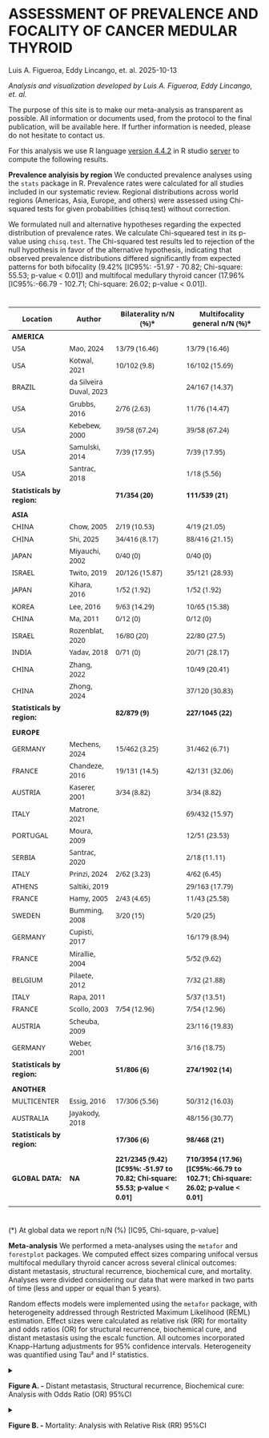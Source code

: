 ASSESSMENT OF PREVALENCE AND FOCALITY OF CANCER MEDULAR THYROID
================
Luis A. Figueroa, Eddy Lincango, et. al.
2025-10-13

<i> Analysis and visualization developed by Luis A. Figueroa, Eddy
Lincango, et. al.</i>

The purpose of this site is to make our meta-analysis as transparent as
possible. All information or documents used, from the protocol to the
final publication, will be available here. If further information is
needed, please do not hesitate to contact us.

For this analysis we use R language [version
4.4.2](https://cran.r-project.org/bin/windows/base/old/4.4.2/) in R
studio [server](https://posit.co/download/rstudio-server/) to compute
the following results.

**Prevalence analyisis by region** We conducted prevalence analyses
using the `stats` package in R. Prevalence rates were calculated for all
studies included in our systematic review. Regional distributions across
world regions (Americas, Asia, Europe, and others) were assessed using
Chi-squared tests for given probabilities (chisq.test) without
correction.

We formulated null and alternative hypotheses regarding the expected
distribution of prevalence rates. We calculate Chi-squeared test in its
p-value using `chisq.test`. The Chi-squared test results led to
rejection of the null hypothesis in favor of the alternative hypothesis,
indicating that observed prevalence distributions differed significantly
from expected patterns for both bifocality (9.42% \[IC95%: -51.97 -
70.82; Chi-square: 55.53; p-value \< 0.01\]) and multifocal medullary
thyroid cancer (17.96% \[IC95%:-66.79 - 102.71; Chi-square: 26.02;
p-value \< 0.01\]).

<div id="qilrquamrm" style="padding-left:0px;padding-right:0px;padding-top:10px;padding-bottom:10px;overflow-x:auto;overflow-y:auto;width:auto;height:auto;">
<style>#qilrquamrm table {
  font-family: system-ui, 'Segoe UI', Roboto, Helvetica, Arial, sans-serif, 'Apple Color Emoji', 'Segoe UI Emoji', 'Segoe UI Symbol', 'Noto Color Emoji';
  -webkit-font-smoothing: antialiased;
  -moz-osx-font-smoothing: grayscale;
}
&#10;#qilrquamrm thead, #qilrquamrm tbody, #qilrquamrm tfoot, #qilrquamrm tr, #qilrquamrm td, #qilrquamrm th {
  border-style: none;
}
&#10;#qilrquamrm p {
  margin: 0;
  padding: 0;
}
&#10;#qilrquamrm .gt_table {
  display: table;
  border-collapse: collapse;
  line-height: normal;
  margin-left: auto;
  margin-right: auto;
  color: #333333;
  font-size: 16px;
  font-weight: normal;
  font-style: normal;
  background-color: #FFFFFF;
  width: auto;
  border-top-style: solid;
  border-top-width: 2px;
  border-top-color: #A8A8A8;
  border-right-style: none;
  border-right-width: 2px;
  border-right-color: #D3D3D3;
  border-bottom-style: solid;
  border-bottom-width: 2px;
  border-bottom-color: #A8A8A8;
  border-left-style: none;
  border-left-width: 2px;
  border-left-color: #D3D3D3;
}
&#10;#qilrquamrm .gt_caption {
  padding-top: 4px;
  padding-bottom: 4px;
}
&#10;#qilrquamrm .gt_title {
  color: #333333;
  font-size: 125%;
  font-weight: initial;
  padding-top: 4px;
  padding-bottom: 4px;
  padding-left: 5px;
  padding-right: 5px;
  border-bottom-color: #FFFFFF;
  border-bottom-width: 0;
}
&#10;#qilrquamrm .gt_subtitle {
  color: #333333;
  font-size: 85%;
  font-weight: initial;
  padding-top: 3px;
  padding-bottom: 5px;
  padding-left: 5px;
  padding-right: 5px;
  border-top-color: #FFFFFF;
  border-top-width: 0;
}
&#10;#qilrquamrm .gt_heading {
  background-color: #FFFFFF;
  text-align: center;
  border-bottom-color: #FFFFFF;
  border-left-style: none;
  border-left-width: 1px;
  border-left-color: #D3D3D3;
  border-right-style: none;
  border-right-width: 1px;
  border-right-color: #D3D3D3;
}
&#10;#qilrquamrm .gt_bottom_border {
  border-bottom-style: solid;
  border-bottom-width: 2px;
  border-bottom-color: #D3D3D3;
}
&#10;#qilrquamrm .gt_col_headings {
  border-top-style: solid;
  border-top-width: 2px;
  border-top-color: #D3D3D3;
  border-bottom-style: solid;
  border-bottom-width: 2px;
  border-bottom-color: #D3D3D3;
  border-left-style: none;
  border-left-width: 1px;
  border-left-color: #D3D3D3;
  border-right-style: none;
  border-right-width: 1px;
  border-right-color: #D3D3D3;
}
&#10;#qilrquamrm .gt_col_heading {
  color: #333333;
  background-color: #FFFFFF;
  font-size: 100%;
  font-weight: normal;
  text-transform: inherit;
  border-left-style: none;
  border-left-width: 1px;
  border-left-color: #D3D3D3;
  border-right-style: none;
  border-right-width: 1px;
  border-right-color: #D3D3D3;
  vertical-align: bottom;
  padding-top: 5px;
  padding-bottom: 6px;
  padding-left: 5px;
  padding-right: 5px;
  overflow-x: hidden;
}
&#10;#qilrquamrm .gt_column_spanner_outer {
  color: #333333;
  background-color: #FFFFFF;
  font-size: 100%;
  font-weight: normal;
  text-transform: inherit;
  padding-top: 0;
  padding-bottom: 0;
  padding-left: 4px;
  padding-right: 4px;
}
&#10;#qilrquamrm .gt_column_spanner_outer:first-child {
  padding-left: 0;
}
&#10;#qilrquamrm .gt_column_spanner_outer:last-child {
  padding-right: 0;
}
&#10;#qilrquamrm .gt_column_spanner {
  border-bottom-style: solid;
  border-bottom-width: 2px;
  border-bottom-color: #D3D3D3;
  vertical-align: bottom;
  padding-top: 5px;
  padding-bottom: 5px;
  overflow-x: hidden;
  display: inline-block;
  width: 100%;
}
&#10;#qilrquamrm .gt_spanner_row {
  border-bottom-style: hidden;
}
&#10;#qilrquamrm .gt_group_heading {
  padding-top: 8px;
  padding-bottom: 8px;
  padding-left: 5px;
  padding-right: 5px;
  color: #333333;
  background-color: #FFFFFF;
  font-size: 100%;
  font-weight: initial;
  text-transform: inherit;
  border-top-style: solid;
  border-top-width: 2px;
  border-top-color: #D3D3D3;
  border-bottom-style: solid;
  border-bottom-width: 2px;
  border-bottom-color: #D3D3D3;
  border-left-style: none;
  border-left-width: 1px;
  border-left-color: #D3D3D3;
  border-right-style: none;
  border-right-width: 1px;
  border-right-color: #D3D3D3;
  vertical-align: middle;
  text-align: left;
}
&#10;#qilrquamrm .gt_empty_group_heading {
  padding: 0.5px;
  color: #333333;
  background-color: #FFFFFF;
  font-size: 100%;
  font-weight: initial;
  border-top-style: solid;
  border-top-width: 2px;
  border-top-color: #D3D3D3;
  border-bottom-style: solid;
  border-bottom-width: 2px;
  border-bottom-color: #D3D3D3;
  vertical-align: middle;
}
&#10;#qilrquamrm .gt_from_md > :first-child {
  margin-top: 0;
}
&#10;#qilrquamrm .gt_from_md > :last-child {
  margin-bottom: 0;
}
&#10;#qilrquamrm .gt_row {
  padding-top: 8px;
  padding-bottom: 8px;
  padding-left: 5px;
  padding-right: 5px;
  margin: 10px;
  border-top-style: solid;
  border-top-width: 1px;
  border-top-color: #D3D3D3;
  border-left-style: none;
  border-left-width: 1px;
  border-left-color: #D3D3D3;
  border-right-style: none;
  border-right-width: 1px;
  border-right-color: #D3D3D3;
  vertical-align: middle;
  overflow-x: hidden;
}
&#10;#qilrquamrm .gt_stub {
  color: #333333;
  background-color: #FFFFFF;
  font-size: 100%;
  font-weight: initial;
  text-transform: inherit;
  border-right-style: solid;
  border-right-width: 2px;
  border-right-color: #D3D3D3;
  padding-left: 5px;
  padding-right: 5px;
}
&#10;#qilrquamrm .gt_stub_row_group {
  color: #333333;
  background-color: #FFFFFF;
  font-size: 100%;
  font-weight: initial;
  text-transform: inherit;
  border-right-style: solid;
  border-right-width: 2px;
  border-right-color: #D3D3D3;
  padding-left: 5px;
  padding-right: 5px;
  vertical-align: top;
}
&#10;#qilrquamrm .gt_row_group_first td {
  border-top-width: 2px;
}
&#10;#qilrquamrm .gt_row_group_first th {
  border-top-width: 2px;
}
&#10;#qilrquamrm .gt_summary_row {
  color: #333333;
  background-color: #FFFFFF;
  text-transform: inherit;
  padding-top: 8px;
  padding-bottom: 8px;
  padding-left: 5px;
  padding-right: 5px;
}
&#10;#qilrquamrm .gt_first_summary_row {
  border-top-style: solid;
  border-top-color: #D3D3D3;
}
&#10;#qilrquamrm .gt_first_summary_row.thick {
  border-top-width: 2px;
}
&#10;#qilrquamrm .gt_last_summary_row {
  padding-top: 8px;
  padding-bottom: 8px;
  padding-left: 5px;
  padding-right: 5px;
  border-bottom-style: solid;
  border-bottom-width: 2px;
  border-bottom-color: #D3D3D3;
}
&#10;#qilrquamrm .gt_grand_summary_row {
  color: #333333;
  background-color: #FFFFFF;
  text-transform: inherit;
  padding-top: 8px;
  padding-bottom: 8px;
  padding-left: 5px;
  padding-right: 5px;
}
&#10;#qilrquamrm .gt_first_grand_summary_row {
  padding-top: 8px;
  padding-bottom: 8px;
  padding-left: 5px;
  padding-right: 5px;
  border-top-style: double;
  border-top-width: 6px;
  border-top-color: #D3D3D3;
}
&#10;#qilrquamrm .gt_last_grand_summary_row_top {
  padding-top: 8px;
  padding-bottom: 8px;
  padding-left: 5px;
  padding-right: 5px;
  border-bottom-style: double;
  border-bottom-width: 6px;
  border-bottom-color: #D3D3D3;
}
&#10;#qilrquamrm .gt_striped {
  background-color: rgba(128, 128, 128, 0.05);
}
&#10;#qilrquamrm .gt_table_body {
  border-top-style: solid;
  border-top-width: 2px;
  border-top-color: #D3D3D3;
  border-bottom-style: solid;
  border-bottom-width: 2px;
  border-bottom-color: #D3D3D3;
}
&#10;#qilrquamrm .gt_footnotes {
  color: #333333;
  background-color: #FFFFFF;
  border-bottom-style: none;
  border-bottom-width: 2px;
  border-bottom-color: #D3D3D3;
  border-left-style: none;
  border-left-width: 2px;
  border-left-color: #D3D3D3;
  border-right-style: none;
  border-right-width: 2px;
  border-right-color: #D3D3D3;
}
&#10;#qilrquamrm .gt_footnote {
  margin: 0px;
  font-size: 90%;
  padding-top: 4px;
  padding-bottom: 4px;
  padding-left: 5px;
  padding-right: 5px;
}
&#10;#qilrquamrm .gt_sourcenotes {
  color: #333333;
  background-color: #FFFFFF;
  border-bottom-style: none;
  border-bottom-width: 2px;
  border-bottom-color: #D3D3D3;
  border-left-style: none;
  border-left-width: 2px;
  border-left-color: #D3D3D3;
  border-right-style: none;
  border-right-width: 2px;
  border-right-color: #D3D3D3;
}
&#10;#qilrquamrm .gt_sourcenote {
  font-size: 90%;
  padding-top: 4px;
  padding-bottom: 4px;
  padding-left: 5px;
  padding-right: 5px;
}
&#10;#qilrquamrm .gt_left {
  text-align: left;
}
&#10;#qilrquamrm .gt_center {
  text-align: center;
}
&#10;#qilrquamrm .gt_right {
  text-align: right;
  font-variant-numeric: tabular-nums;
}
&#10;#qilrquamrm .gt_font_normal {
  font-weight: normal;
}
&#10;#qilrquamrm .gt_font_bold {
  font-weight: bold;
}
&#10;#qilrquamrm .gt_font_italic {
  font-style: italic;
}
&#10;#qilrquamrm .gt_super {
  font-size: 65%;
}
&#10;#qilrquamrm .gt_footnote_marks {
  font-size: 75%;
  vertical-align: 0.4em;
  position: initial;
}
&#10;#qilrquamrm .gt_asterisk {
  font-size: 100%;
  vertical-align: 0;
}
&#10;#qilrquamrm .gt_indent_1 {
  text-indent: 5px;
}
&#10;#qilrquamrm .gt_indent_2 {
  text-indent: 10px;
}
&#10;#qilrquamrm .gt_indent_3 {
  text-indent: 15px;
}
&#10;#qilrquamrm .gt_indent_4 {
  text-indent: 20px;
}
&#10;#qilrquamrm .gt_indent_5 {
  text-indent: 25px;
}
&#10;#qilrquamrm .katex-display {
  display: inline-flex !important;
  margin-bottom: 0.75em !important;
}
&#10;#qilrquamrm div.Reactable > div.rt-table > div.rt-thead > div.rt-tr.rt-tr-group-header > div.rt-th-group:after {
  height: 0px !important;
}
</style>
<table class="gt_table" data-quarto-disable-processing="false" data-quarto-bootstrap="false">
  <thead>
    <tr class="gt_col_headings">
      <th class="gt_col_heading gt_columns_bottom_border gt_left" rowspan="1" colspan="1" scope="col" id="Location">Location</th>
      <th class="gt_col_heading gt_columns_bottom_border gt_left" rowspan="1" colspan="1" scope="col" id="Author">Author</th>
      <th class="gt_col_heading gt_columns_bottom_border gt_left" rowspan="1" colspan="1" scope="col" id="Bilaterality-n/N-(%)*">Bilaterality n/N (%)*</th>
      <th class="gt_col_heading gt_columns_bottom_border gt_left" rowspan="1" colspan="1" scope="col" id="Multifocality-general-n/N-(%)*">Multifocality general n/N (%)*</th>
    </tr>
  </thead>
  <tbody class="gt_table_body">
    <tr><td headers="Location" class="gt_row gt_left" style="font-weight: bold;">AMERICA</td>
<td headers="Author" class="gt_row gt_left" style="font-weight: bold;"> </td>
<td headers="Bilaterality n/N (%)*" class="gt_row gt_left" style="font-weight: bold;"> </td>
<td headers="Multifocality general n/N (%)*" class="gt_row gt_left" style="font-weight: bold;"> </td></tr>
    <tr><td headers="Location" class="gt_row gt_left">USA</td>
<td headers="Author" class="gt_row gt_left">Mao, 2024</td>
<td headers="Bilaterality n/N (%)*" class="gt_row gt_left">13/79 (16.46)</td>
<td headers="Multifocality general n/N (%)*" class="gt_row gt_left">13/79 (16.46)</td></tr>
    <tr><td headers="Location" class="gt_row gt_left">USA</td>
<td headers="Author" class="gt_row gt_left">Kotwal, 2021</td>
<td headers="Bilaterality n/N (%)*" class="gt_row gt_left">10/102 (9.8)</td>
<td headers="Multifocality general n/N (%)*" class="gt_row gt_left">16/102 (15.69)</td></tr>
    <tr><td headers="Location" class="gt_row gt_left">BRAZIL</td>
<td headers="Author" class="gt_row gt_left">da Silveira Duval, 2023</td>
<td headers="Bilaterality n/N (%)*" class="gt_row gt_left"> </td>
<td headers="Multifocality general n/N (%)*" class="gt_row gt_left">24/167 (14.37)</td></tr>
    <tr><td headers="Location" class="gt_row gt_left">USA</td>
<td headers="Author" class="gt_row gt_left">Grubbs, 2016</td>
<td headers="Bilaterality n/N (%)*" class="gt_row gt_left">2/76 (2.63)</td>
<td headers="Multifocality general n/N (%)*" class="gt_row gt_left">11/76 (14.47)</td></tr>
    <tr><td headers="Location" class="gt_row gt_left">USA</td>
<td headers="Author" class="gt_row gt_left">Kebebew, 2000</td>
<td headers="Bilaterality n/N (%)*" class="gt_row gt_left">39/58 (67.24)</td>
<td headers="Multifocality general n/N (%)*" class="gt_row gt_left">39/58 (67.24)</td></tr>
    <tr><td headers="Location" class="gt_row gt_left">USA</td>
<td headers="Author" class="gt_row gt_left">Samulski, 2014</td>
<td headers="Bilaterality n/N (%)*" class="gt_row gt_left">7/39 (17.95)</td>
<td headers="Multifocality general n/N (%)*" class="gt_row gt_left">7/39 (17.95)</td></tr>
    <tr><td headers="Location" class="gt_row gt_left">USA</td>
<td headers="Author" class="gt_row gt_left">Santrac, 2018</td>
<td headers="Bilaterality n/N (%)*" class="gt_row gt_left"> </td>
<td headers="Multifocality general n/N (%)*" class="gt_row gt_left">1/18 (5.56)</td></tr>
    <tr><td headers="Location" class="gt_row gt_left" style="font-weight: bold;">Statisticals by region: </td>
<td headers="Author" class="gt_row gt_left" style="font-weight: bold;"> </td>
<td headers="Bilaterality n/N (%)*" class="gt_row gt_left" style="font-weight: bold;">71/354 (20)</td>
<td headers="Multifocality general n/N (%)*" class="gt_row gt_left" style="font-weight: bold;">111/539 (21)</td></tr>
    <tr><td headers="Location" class="gt_row gt_left"> </td>
<td headers="Author" class="gt_row gt_left"> </td>
<td headers="Bilaterality n/N (%)*" class="gt_row gt_left"> </td>
<td headers="Multifocality general n/N (%)*" class="gt_row gt_left"> </td></tr>
    <tr><td headers="Location" class="gt_row gt_left" style="font-weight: bold;">ASIA</td>
<td headers="Author" class="gt_row gt_left" style="font-weight: bold;"> </td>
<td headers="Bilaterality n/N (%)*" class="gt_row gt_left" style="font-weight: bold;"> </td>
<td headers="Multifocality general n/N (%)*" class="gt_row gt_left" style="font-weight: bold;"> </td></tr>
    <tr><td headers="Location" class="gt_row gt_left">CHINA</td>
<td headers="Author" class="gt_row gt_left">Chow, 2005</td>
<td headers="Bilaterality n/N (%)*" class="gt_row gt_left">2/19 (10.53)</td>
<td headers="Multifocality general n/N (%)*" class="gt_row gt_left">4/19 (21.05)</td></tr>
    <tr><td headers="Location" class="gt_row gt_left">CHINA</td>
<td headers="Author" class="gt_row gt_left">Shi, 2025</td>
<td headers="Bilaterality n/N (%)*" class="gt_row gt_left">34/416 (8.17)</td>
<td headers="Multifocality general n/N (%)*" class="gt_row gt_left">88/416 (21.15)</td></tr>
    <tr><td headers="Location" class="gt_row gt_left">JAPAN</td>
<td headers="Author" class="gt_row gt_left">Miyauchi, 2002</td>
<td headers="Bilaterality n/N (%)*" class="gt_row gt_left">0/40 (0)</td>
<td headers="Multifocality general n/N (%)*" class="gt_row gt_left">0/40 (0)</td></tr>
    <tr><td headers="Location" class="gt_row gt_left">ISRAEL</td>
<td headers="Author" class="gt_row gt_left">Twito, 2019</td>
<td headers="Bilaterality n/N (%)*" class="gt_row gt_left">20/126 (15.87)</td>
<td headers="Multifocality general n/N (%)*" class="gt_row gt_left">35/121 (28.93)</td></tr>
    <tr><td headers="Location" class="gt_row gt_left">JAPAN</td>
<td headers="Author" class="gt_row gt_left">Kihara, 2016</td>
<td headers="Bilaterality n/N (%)*" class="gt_row gt_left">1/52 (1.92)</td>
<td headers="Multifocality general n/N (%)*" class="gt_row gt_left">1/52 (1.92)</td></tr>
    <tr><td headers="Location" class="gt_row gt_left">KOREA</td>
<td headers="Author" class="gt_row gt_left">Lee, 2016</td>
<td headers="Bilaterality n/N (%)*" class="gt_row gt_left">9/63 (14.29)</td>
<td headers="Multifocality general n/N (%)*" class="gt_row gt_left">10/65 (15.38)</td></tr>
    <tr><td headers="Location" class="gt_row gt_left">CHINA</td>
<td headers="Author" class="gt_row gt_left">Ma, 2011</td>
<td headers="Bilaterality n/N (%)*" class="gt_row gt_left">0/12 (0)</td>
<td headers="Multifocality general n/N (%)*" class="gt_row gt_left">0/12 (0)</td></tr>
    <tr><td headers="Location" class="gt_row gt_left">ISRAEL</td>
<td headers="Author" class="gt_row gt_left">Rozenblat, 2020</td>
<td headers="Bilaterality n/N (%)*" class="gt_row gt_left">16/80 (20)</td>
<td headers="Multifocality general n/N (%)*" class="gt_row gt_left">22/80 (27.5)</td></tr>
    <tr><td headers="Location" class="gt_row gt_left">INDIA</td>
<td headers="Author" class="gt_row gt_left">Yadav, 2018</td>
<td headers="Bilaterality n/N (%)*" class="gt_row gt_left">0/71 (0)</td>
<td headers="Multifocality general n/N (%)*" class="gt_row gt_left">20/71 (28.17)</td></tr>
    <tr><td headers="Location" class="gt_row gt_left">CHINA</td>
<td headers="Author" class="gt_row gt_left">Zhang, 2022</td>
<td headers="Bilaterality n/N (%)*" class="gt_row gt_left"> </td>
<td headers="Multifocality general n/N (%)*" class="gt_row gt_left">10/49 (20.41)</td></tr>
    <tr><td headers="Location" class="gt_row gt_left">CHINA</td>
<td headers="Author" class="gt_row gt_left">Zhong, 2024</td>
<td headers="Bilaterality n/N (%)*" class="gt_row gt_left"> </td>
<td headers="Multifocality general n/N (%)*" class="gt_row gt_left">37/120 (30.83)</td></tr>
    <tr><td headers="Location" class="gt_row gt_left" style="font-weight: bold;">Statisticals by region: </td>
<td headers="Author" class="gt_row gt_left" style="font-weight: bold;"> </td>
<td headers="Bilaterality n/N (%)*" class="gt_row gt_left" style="font-weight: bold;">82/879 (9)</td>
<td headers="Multifocality general n/N (%)*" class="gt_row gt_left" style="font-weight: bold;">227/1045 (22)</td></tr>
    <tr><td headers="Location" class="gt_row gt_left"> </td>
<td headers="Author" class="gt_row gt_left"> </td>
<td headers="Bilaterality n/N (%)*" class="gt_row gt_left"> </td>
<td headers="Multifocality general n/N (%)*" class="gt_row gt_left"> </td></tr>
    <tr><td headers="Location" class="gt_row gt_left" style="font-weight: bold;">EUROPE</td>
<td headers="Author" class="gt_row gt_left" style="font-weight: bold;"> </td>
<td headers="Bilaterality n/N (%)*" class="gt_row gt_left" style="font-weight: bold;"> </td>
<td headers="Multifocality general n/N (%)*" class="gt_row gt_left" style="font-weight: bold;"> </td></tr>
    <tr><td headers="Location" class="gt_row gt_left">GERMANY</td>
<td headers="Author" class="gt_row gt_left">Mechens, 2024</td>
<td headers="Bilaterality n/N (%)*" class="gt_row gt_left">15/462 (3.25)</td>
<td headers="Multifocality general n/N (%)*" class="gt_row gt_left">31/462 (6.71)</td></tr>
    <tr><td headers="Location" class="gt_row gt_left">FRANCE</td>
<td headers="Author" class="gt_row gt_left">Chandeze, 2016</td>
<td headers="Bilaterality n/N (%)*" class="gt_row gt_left">19/131 (14.5)</td>
<td headers="Multifocality general n/N (%)*" class="gt_row gt_left">42/131 (32.06)</td></tr>
    <tr><td headers="Location" class="gt_row gt_left">AUSTRIA</td>
<td headers="Author" class="gt_row gt_left">Kaserer, 2001</td>
<td headers="Bilaterality n/N (%)*" class="gt_row gt_left">3/34 (8.82)</td>
<td headers="Multifocality general n/N (%)*" class="gt_row gt_left">3/34 (8.82)</td></tr>
    <tr><td headers="Location" class="gt_row gt_left">ITALY</td>
<td headers="Author" class="gt_row gt_left">Matrone, 2021</td>
<td headers="Bilaterality n/N (%)*" class="gt_row gt_left"> </td>
<td headers="Multifocality general n/N (%)*" class="gt_row gt_left">69/432 (15.97)</td></tr>
    <tr><td headers="Location" class="gt_row gt_left">PORTUGAL</td>
<td headers="Author" class="gt_row gt_left">Moura, 2009</td>
<td headers="Bilaterality n/N (%)*" class="gt_row gt_left"> </td>
<td headers="Multifocality general n/N (%)*" class="gt_row gt_left">12/51 (23.53)</td></tr>
    <tr><td headers="Location" class="gt_row gt_left">SERBIA</td>
<td headers="Author" class="gt_row gt_left">Santrac, 2020</td>
<td headers="Bilaterality n/N (%)*" class="gt_row gt_left"> </td>
<td headers="Multifocality general n/N (%)*" class="gt_row gt_left">2/18 (11.11)</td></tr>
    <tr><td headers="Location" class="gt_row gt_left">ITALY</td>
<td headers="Author" class="gt_row gt_left">Prinzi, 2024</td>
<td headers="Bilaterality n/N (%)*" class="gt_row gt_left">2/62 (3.23)</td>
<td headers="Multifocality general n/N (%)*" class="gt_row gt_left">4/62 (6.45)</td></tr>
    <tr><td headers="Location" class="gt_row gt_left">ATHENS</td>
<td headers="Author" class="gt_row gt_left">Saltiki, 2019</td>
<td headers="Bilaterality n/N (%)*" class="gt_row gt_left"> </td>
<td headers="Multifocality general n/N (%)*" class="gt_row gt_left">29/163 (17.79)</td></tr>
    <tr><td headers="Location" class="gt_row gt_left">FRANCE</td>
<td headers="Author" class="gt_row gt_left">Hamy, 2005</td>
<td headers="Bilaterality n/N (%)*" class="gt_row gt_left">2/43 (4.65)</td>
<td headers="Multifocality general n/N (%)*" class="gt_row gt_left">11/43 (25.58)</td></tr>
    <tr><td headers="Location" class="gt_row gt_left">SWEDEN</td>
<td headers="Author" class="gt_row gt_left">Bumming, 2008</td>
<td headers="Bilaterality n/N (%)*" class="gt_row gt_left">3/20 (15)</td>
<td headers="Multifocality general n/N (%)*" class="gt_row gt_left">5/20 (25)</td></tr>
    <tr><td headers="Location" class="gt_row gt_left">GERMANY</td>
<td headers="Author" class="gt_row gt_left">Cupisti, 2017</td>
<td headers="Bilaterality n/N (%)*" class="gt_row gt_left"> </td>
<td headers="Multifocality general n/N (%)*" class="gt_row gt_left">16/179 (8.94)</td></tr>
    <tr><td headers="Location" class="gt_row gt_left">FRANCE</td>
<td headers="Author" class="gt_row gt_left">Mirallie, 2004</td>
<td headers="Bilaterality n/N (%)*" class="gt_row gt_left"> </td>
<td headers="Multifocality general n/N (%)*" class="gt_row gt_left">5/52 (9.62)</td></tr>
    <tr><td headers="Location" class="gt_row gt_left">BELGIUM</td>
<td headers="Author" class="gt_row gt_left">Pilaete, 2012</td>
<td headers="Bilaterality n/N (%)*" class="gt_row gt_left"> </td>
<td headers="Multifocality general n/N (%)*" class="gt_row gt_left">7/32 (21.88)</td></tr>
    <tr><td headers="Location" class="gt_row gt_left">ITALY</td>
<td headers="Author" class="gt_row gt_left">Rapa, 2011</td>
<td headers="Bilaterality n/N (%)*" class="gt_row gt_left"> </td>
<td headers="Multifocality general n/N (%)*" class="gt_row gt_left">5/37 (13.51)</td></tr>
    <tr><td headers="Location" class="gt_row gt_left">FRANCE</td>
<td headers="Author" class="gt_row gt_left">Scollo, 2003</td>
<td headers="Bilaterality n/N (%)*" class="gt_row gt_left">7/54 (12.96)</td>
<td headers="Multifocality general n/N (%)*" class="gt_row gt_left">7/54 (12.96)</td></tr>
    <tr><td headers="Location" class="gt_row gt_left">AUSTRIA</td>
<td headers="Author" class="gt_row gt_left">Scheuba, 2009</td>
<td headers="Bilaterality n/N (%)*" class="gt_row gt_left"> </td>
<td headers="Multifocality general n/N (%)*" class="gt_row gt_left">23/116 (19.83)</td></tr>
    <tr><td headers="Location" class="gt_row gt_left">GERMANY</td>
<td headers="Author" class="gt_row gt_left">Weber, 2001</td>
<td headers="Bilaterality n/N (%)*" class="gt_row gt_left"> </td>
<td headers="Multifocality general n/N (%)*" class="gt_row gt_left">3/16 (18.75)</td></tr>
    <tr><td headers="Location" class="gt_row gt_left" style="font-weight: bold;">Statisticals by region: </td>
<td headers="Author" class="gt_row gt_left" style="font-weight: bold;"> </td>
<td headers="Bilaterality n/N (%)*" class="gt_row gt_left" style="font-weight: bold;">51/806 (6)</td>
<td headers="Multifocality general n/N (%)*" class="gt_row gt_left" style="font-weight: bold;">274/1902 (14)</td></tr>
    <tr><td headers="Location" class="gt_row gt_left"> </td>
<td headers="Author" class="gt_row gt_left"> </td>
<td headers="Bilaterality n/N (%)*" class="gt_row gt_left"> </td>
<td headers="Multifocality general n/N (%)*" class="gt_row gt_left"> </td></tr>
    <tr><td headers="Location" class="gt_row gt_left" style="font-weight: bold;">ANOTHER</td>
<td headers="Author" class="gt_row gt_left" style="font-weight: bold;"> </td>
<td headers="Bilaterality n/N (%)*" class="gt_row gt_left" style="font-weight: bold;"> </td>
<td headers="Multifocality general n/N (%)*" class="gt_row gt_left" style="font-weight: bold;"> </td></tr>
    <tr><td headers="Location" class="gt_row gt_left">MULTICENTER</td>
<td headers="Author" class="gt_row gt_left">Essig, 2016</td>
<td headers="Bilaterality n/N (%)*" class="gt_row gt_left">17/306 (5.56)</td>
<td headers="Multifocality general n/N (%)*" class="gt_row gt_left">50/312 (16.03)</td></tr>
    <tr><td headers="Location" class="gt_row gt_left">AUSTRALIA</td>
<td headers="Author" class="gt_row gt_left">Jayakody, 2018</td>
<td headers="Bilaterality n/N (%)*" class="gt_row gt_left"> </td>
<td headers="Multifocality general n/N (%)*" class="gt_row gt_left">48/156 (30.77)</td></tr>
    <tr><td headers="Location" class="gt_row gt_left" style="font-weight: bold;">Statisticals by region: </td>
<td headers="Author" class="gt_row gt_left" style="font-weight: bold;"> </td>
<td headers="Bilaterality n/N (%)*" class="gt_row gt_left" style="font-weight: bold;">17/306 (6)</td>
<td headers="Multifocality general n/N (%)*" class="gt_row gt_left" style="font-weight: bold;">98/468 (21)</td></tr>
    <tr><td headers="Location" class="gt_row gt_left"> </td>
<td headers="Author" class="gt_row gt_left"> </td>
<td headers="Bilaterality n/N (%)*" class="gt_row gt_left"> </td>
<td headers="Multifocality general n/N (%)*" class="gt_row gt_left"> </td></tr>
    <tr><td headers="Location" class="gt_row gt_left" style="font-weight: bold;">GLOBAL DATA: </td>
<td headers="Author" class="gt_row gt_left" style="font-weight: bold;">NA</td>
<td headers="Bilaterality n/N (%)*" class="gt_row gt_left" style="font-weight: bold;">221/2345 (9.42) [IC95%: -51.97 to 70.82; Chi-square: 55.53; p-value &lt; 0.01]</td>
<td headers="Multifocality general n/N (%)*" class="gt_row gt_left" style="font-weight: bold;">710/3954 (17.96) [IC95%:-66.79 to 102.71; Chi-square: 26.02; p-value &lt; 0.01]</td></tr>
    <tr><td headers="Location" class="gt_row gt_left"> </td>
<td headers="Author" class="gt_row gt_left"> </td>
<td headers="Bilaterality n/N (%)*" class="gt_row gt_left"> </td>
<td headers="Multifocality general n/N (%)*" class="gt_row gt_left"> </td></tr>
  </tbody>
  &#10;</table>
</div>

(\*) At global data we report n/N (%) \[IC95, Chi-square, p-value\]

**Meta-analysis** We performed a meta-analyses using the `metafor` and
`forestplot` packages. We computed effect sizes comparing unifocal
versus multifocal medullary thyroid cancer across several clinical
outcomes: distant metastasis, structural recurrence, biochemical cure,
and mortality. Analyses were divided considering our data that were
marked in two parts of time (less and upper or equal than 5 years).

Random effects models were implemented using the `metafor` package, with
heterogeneity addressed through Restricted Maximum Likelihood (REML)
estimation. Effect sizes were calculated as relative risk (RR) for
mortality and odds ratios (OR) for structural recurrence, biochemical
cure, and distant metastasis using the escalc function. All outcomes
incorporated Knapp-Hartung adjustments for 95% confidence intervals.
Heterogeneity was quantified using Tau² and I² statistics.

<details>

<br>
<summary>

<b>Figure A. -</b> Distant metastasis, Structural recurrence,
Biochemical cure: Analysis with Odds Ratio (OR) 95%CI
</summary>

</br>

![](Figures/dic100-1.svg)<!-- -->
</details>

<details>

<br>
<summary>

<b>Figure B. -</b> Mortality: Analysis with Relative Risk (RR) 95%CI
</summary>

</br> ![](Figures/dic200-1.svg)<!-- -->
</details>
